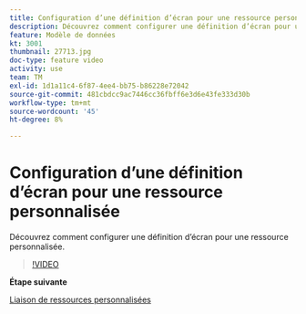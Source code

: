 ```yaml
---
title: Configuration d’une définition d’écran pour une ressource personnalisée
description: Découvrez comment configurer une définition d’écran pour une ressource personnalisée.
feature: Modèle de données
kt: 3001
thumbnail: 27713.jpg
doc-type: feature video
activity: use
team: TM
exl-id: 1d1a11c4-6f87-4ee4-bb75-b86228e72042
source-git-commit: 481cbdcc9ac7446cc36fbff6e3d6e43fe333d30b
workflow-type: tm+mt
source-wordcount: '45'
ht-degree: 8%

---
```


# Configuration d’une définition d’écran pour une ressource personnalisée

Découvrez comment configurer une définition d’écran pour une ressource personnalisée.

>[!VIDEO](https://video.tv.adobe.com/v/27713?quality=9)

**Étape suivante**

[Liaison de ressources personnalisées](./linking-custom-resources.md)
